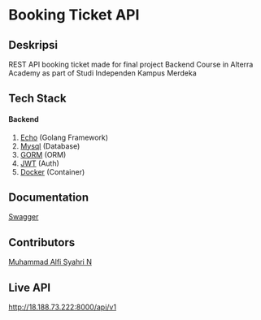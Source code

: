 # Booking Ticket API

## Deskripsi
REST API booking ticket made for final project Backend Course in Alterra Academy as part of Studi Independen Kampus Merdeka

## Tech Stack

#### Backend

1. [Echo](https://echo.labstack.com/) (Golang Framework)
2. [Mysql](https://www.mysql.com/) (Database)
3. [GORM](https://gorm.io/) (ORM)
4. [JWT](https://jwt.io/) (Auth)
5. [Docker](https://www.docker.com/) (Container)

## Documentation

[Swagger](https://app.swaggerhub.com/apis/alfi2811/booking-ticket/1.0.0)

## Contributors

[Muhammad Alfi Syahri N](https://github.com/alfi2811)

## Live API

http://18.188.73.222:8000/api/v1
